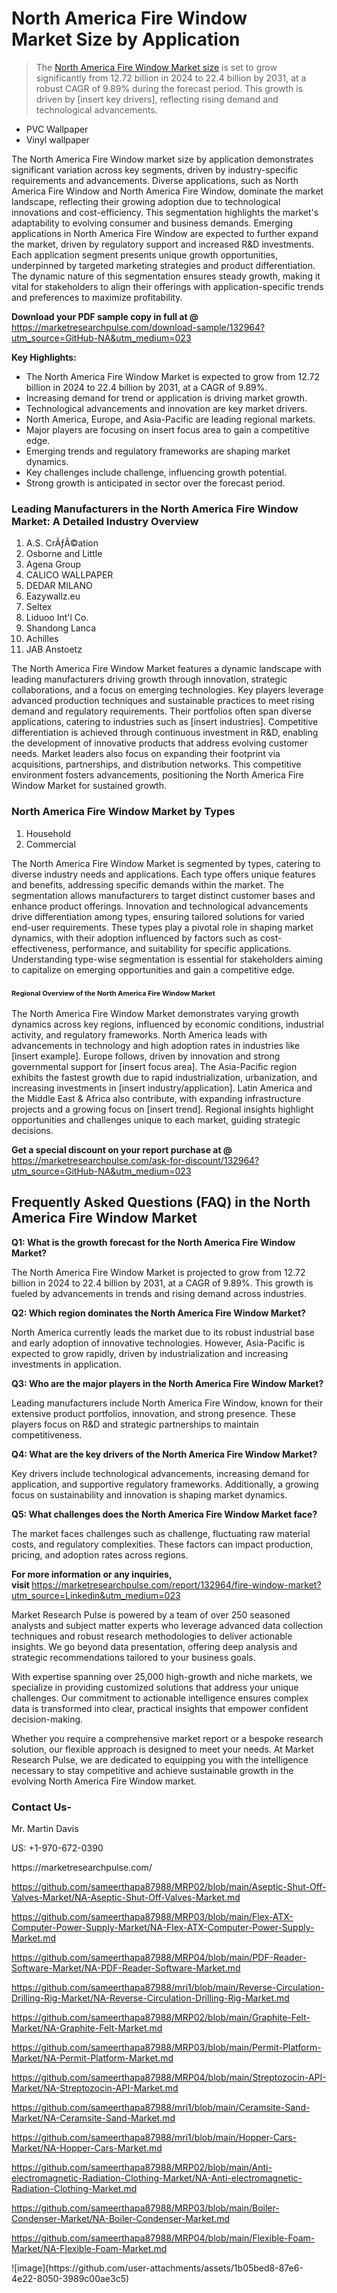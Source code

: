 <h1>North America Fire Window Market&nbsp;Size by Application</h1><blockquote><p>The <a href="https://marketresearchpulse.com/download-sample/132964?utm_source=GitHub-NA&amp;utm_medium=023">North America Fire Window Market size</a> is set to grow significantly from 12.72 billion in 2024 to 22.4 billion by 2031, at a robust CAGR of 9.89% during the forecast period. This growth is driven by [insert key drivers], reflecting rising demand and technological advancements.</p></blockquote><ul><li>PVC Wallpaper<li> Vinyl wallpaper</li></ul><p>The North America Fire Window market size by application demonstrates significant variation across key segments, driven by industry-specific requirements and advancements. Diverse applications, such as North America Fire Window and North America Fire Window, dominate the market landscape, reflecting their growing adoption due to technological innovations and cost-efficiency. This segmentation highlights the market's adaptability to evolving consumer and business demands. Emerging applications in North America Fire Window are expected to further expand the market, driven by regulatory support and increased R&D investments. Each application segment presents unique growth opportunities, underpinned by targeted marketing strategies and product differentiation. The dynamic nature of this segmentation ensures steady growth, making it vital for stakeholders to align their offerings with application-specific trends and preferences to maximize profitability.</p><p><strong>Download your PDF sample copy in full at @ </strong><a href="https://marketresearchpulse.com/download-sample/132964?utm_source=GitHub-NA&amp;utm_medium=023">https://marketresearchpulse.com/download-sample/132964?utm_source=GitHub-NA&amp;utm_medium=023</a></p><p><strong>Key Highlights: </strong></p><ul><li>The North America Fire Window Market is expected to grow from 12.72 billion in 2024 to 22.4 billion by 2031, at a CAGR of 9.89%.</li><li>Increasing demand for trend or application is driving market growth.</li><li>Technological advancements and innovation are key market drivers.</li><li>North America, Europe, and Asia-Pacific are leading regional markets.</li><li>Major players are focusing on insert focus area to gain a competitive edge.</li><li>Emerging trends and regulatory frameworks are shaping market dynamics.</li><li>Key challenges include challenge, influencing growth potential.</li><li>Strong growth is anticipated in sector over the forecast period.</li></ul><h3>Leading Manufacturers in the North America Fire Window Market: A Detailed Industry Overview</h3><ol><li>A.S. CrÃƒÂ©ation</li><li>Osborne and Little</li><li>Agena Group</li><li>CALICO WALLPAPER</li><li>DEDAR MILANO</li><li>Eazywallz.eu</li><li>Seltex</li><li>Liduoo Int'l Co. <Ltd</li><li>Shandong Lanca</li><li>Achilles</li><li>JAB Anstoetz</li></ol><div class="flex max-w-full flex-col flex-grow"><div class="min-h-8 text-message flex w-full flex-col items-end gap-2 whitespace-normal break-words [.text-message+&amp;]:mt-5" dir="auto" data-message-author-role="assistant" data-message-id="fd8432e4-4910-450d-b182-61b7bfb0a01f" data-message-model-slug="gpt-4o"><div class="flex w-full flex-col gap-1 empty:hidden first:pt-[3px]"><div class="markdown prose w-full break-words dark:prose-invert light"><p>The North America Fire Window Market features a dynamic landscape with leading manufacturers driving growth through innovation, strategic collaborations, and a focus on emerging technologies. Key players leverage advanced production techniques and sustainable practices to meet rising demand and regulatory requirements. Their portfolios often span diverse applications, catering to industries such as [insert industries]. Competitive differentiation is achieved through continuous investment in R&amp;D, enabling the development of innovative products that address evolving customer needs. Market leaders also focus on expanding their footprint via acquisitions, partnerships, and distribution networks. This competitive environment fosters advancements, positioning the North America Fire Window Market for sustained growth.</p></div></div></div></div><h3>North America Fire Window Market by Types</h3><ol><li>Household<li> Commercial</li></ol><div class="flex max-w-full flex-col flex-grow"><div class="min-h-8 text-message flex w-full flex-col items-end gap-2 whitespace-normal break-words [.text-message+&amp;]:mt-5" dir="auto" data-message-author-role="assistant" data-message-id="084470be-0bb7-4664-bddf-5156b4f41249" data-message-model-slug="gpt-4o-mini"><div class="flex w-full flex-col gap-1 empty:hidden first:pt-[3px]"><div class="markdown prose w-full break-words dark:prose-invert light"><p>The North America Fire Window Market is segmented by types, catering to diverse industry needs and applications. Each type offers unique features and benefits, addressing specific demands within the market. The segmentation allows manufacturers to target distinct customer bases and enhance product offerings. Innovation and technological advancements drive differentiation among types, ensuring tailored solutions for varied end-user requirements. These types play a pivotal role in shaping market dynamics, with their adoption influenced by factors such as cost-effectiveness, performance, and suitability for specific applications. Understanding type-wise segmentation is essential for stakeholders aiming to capitalize on emerging opportunities and gain a competitive edge.</p></div></div></div></div><h3><span style="font-size: 11px;">Regional Overview of the North America Fire Window Market</span></h3><div class="flex max-w-full flex-col flex-grow"><div class="min-h-8 text-message flex w-full flex-col items-end gap-2 whitespace-normal break-words [.text-message+&amp;]:mt-5" dir="auto" data-message-author-role="assistant" data-message-id="e9038762-ce64-4e30-91c9-9bd413514231" data-message-model-slug="gpt-4o-mini"><div class="flex w-full flex-col gap-1 empty:hidden first:pt-[3px]"><div class="markdown prose w-full break-words dark:prose-invert light"><p>The North America Fire Window Market demonstrates varying growth dynamics across key regions, influenced by economic conditions, industrial activity, and regulatory frameworks. North America leads with advancements in technology and high adoption rates in industries like [insert example]. Europe follows, driven by innovation and strong governmental support for [insert focus area]. The Asia-Pacific region exhibits the fastest growth due to rapid industrialization, urbanization, and increasing investments in [insert industry/application]. Latin America and the Middle East &amp; Africa also contribute, with expanding infrastructure projects and a growing focus on [insert trend]. Regional insights highlight opportunities and challenges unique to each market, guiding strategic decisions.</p></div></div></div></div><p><strong>Get a special discount on your report purchase at @ </strong><a href="https://marketresearchpulse.com/ask-for-discount/132964?utm_source=GitHub-NA&amp;utm_medium=023">https://marketresearchpulse.com/ask-for-discount/132964?utm_source=GitHub-NA&amp;utm_medium=023</a></p><h2>Frequently Asked Questions (FAQ) in the North America Fire Window Market</h2><p><strong>Q1: What is the growth forecast for the North America Fire Window Market?</strong></p><p>The North America Fire Window Market is projected to grow from 12.72 billion in 2024 to 22.4 billion by 2031, at a CAGR of 9.89%. This growth is fueled by advancements in trends and rising demand across industries.</p><p><strong>Q2: Which region dominates the North America Fire Window Market?</strong></p><p>North America currently leads the market due to its robust industrial base and early adoption of innovative technologies. However, Asia-Pacific is expected to grow rapidly, driven by industrialization and increasing investments in application.</p><p><strong>Q3: Who are the major players in the North America Fire Window Market?</strong></p><p>Leading manufacturers include North America Fire Window, known for their extensive product portfolios, innovation, and strong presence. These players focus on R&amp;D and strategic partnerships to maintain competitiveness.</p><p><strong>Q4: What are the key drivers of the North America Fire Window Market?</strong></p><p>Key drivers include technological advancements, increasing demand for application, and supportive regulatory frameworks. Additionally, a growing focus on sustainability and innovation is shaping market dynamics.</p><p><strong>Q5: What challenges does the North America Fire Window Market face?</strong></p><p>The market faces challenges such as challenge, fluctuating raw material costs, and regulatory complexities. These factors can impact production, pricing, and adoption rates across regions.</p><p><strong>For more information or any inquiries, visit&nbsp;</strong><a href="https://marketresearchpulse.com/report/132964/fire-window-market?utm_source=Linkedin&utm_medium=023">https://marketresearchpulse.com/report/132964/fire-window-market?utm_source=Linkedin&utm_medium=023</a></p><p>Market Research Pulse is powered by a team of over 250 seasoned analysts and subject matter experts who leverage advanced data collection techniques and robust research methodologies to deliver actionable insights. We go beyond data presentation, offering deep analysis and strategic recommendations tailored to your business goals.</p><p>With expertise spanning over 25,000 high-growth and niche markets, we specialize in providing customized solutions that address your unique challenges. Our commitment to actionable intelligence ensures complex data is transformed into clear, practical insights that empower confident decision-making.</p><p>Whether you require a comprehensive market report or a bespoke research solution, our flexible approach is designed to meet your needs. At Market Research Pulse, we are dedicated to equipping you with the intelligence necessary to stay competitive and achieve sustainable growth in the evolving North America Fire Window market.</p><h3><strong>Contact Us-</strong></h3><p>Mr. Martin Davis</p><p>US: +1-970-672-0390</p><p>https://marketresearchpulse.com/</p><p><a href="https://github.com/sameerthapa87988/MRP02/blob/main/Aseptic-Shut-Off-Valves-Market/NA-Aseptic-Shut-Off-Valves-Market.md">https://github.com/sameerthapa87988/MRP02/blob/main/Aseptic-Shut-Off-Valves-Market/NA-Aseptic-Shut-Off-Valves-Market.md</a></p><p><a href="https://github.com/sameerthapa87988/MRP03/blob/main/Flex-ATX-Computer-Power-Supply-Market/NA-Flex-ATX-Computer-Power-Supply-Market.md">https://github.com/sameerthapa87988/MRP03/blob/main/Flex-ATX-Computer-Power-Supply-Market/NA-Flex-ATX-Computer-Power-Supply-Market.md</a></p><p><a href="https://github.com/sameerthapa87988/MRP04/blob/main/PDF-Reader-Software-Market/NA-PDF-Reader-Software-Market.md">https://github.com/sameerthapa87988/MRP04/blob/main/PDF-Reader-Software-Market/NA-PDF-Reader-Software-Market.md</a></p><p><a href="https://github.com/sameerthapa87988/mri1/blob/main/Reverse-Circulation-Drilling-Rig-Market/NA-Reverse-Circulation-Drilling-Rig-Market.md">https://github.com/sameerthapa87988/mri1/blob/main/Reverse-Circulation-Drilling-Rig-Market/NA-Reverse-Circulation-Drilling-Rig-Market.md</a></p><p><a href="https://github.com/sameerthapa87988/MRP02/blob/main/Graphite-Felt-Market/NA-Graphite-Felt-Market.md">https://github.com/sameerthapa87988/MRP02/blob/main/Graphite-Felt-Market/NA-Graphite-Felt-Market.md</a></p><p><a href="https://github.com/sameerthapa87988/MRP03/blob/main/Permit-Platform-Market/NA-Permit-Platform-Market.md">https://github.com/sameerthapa87988/MRP03/blob/main/Permit-Platform-Market/NA-Permit-Platform-Market.md</a></p><p><a href="https://github.com/sameerthapa87988/MRP04/blob/main/Streptozocin-API-Market/NA-Streptozocin-API-Market.md">https://github.com/sameerthapa87988/MRP04/blob/main/Streptozocin-API-Market/NA-Streptozocin-API-Market.md</a></p><p><a href="https://github.com/sameerthapa87988/mri1/blob/main/Ceramsite-Sand-Market/NA-Ceramsite-Sand-Market.md">https://github.com/sameerthapa87988/mri1/blob/main/Ceramsite-Sand-Market/NA-Ceramsite-Sand-Market.md</a></p><p><a href="https://github.com/sameerthapa87988/mri1/blob/main/Hopper-Cars-Market/NA-Hopper-Cars-Market.md">https://github.com/sameerthapa87988/mri1/blob/main/Hopper-Cars-Market/NA-Hopper-Cars-Market.md</a></p><p><a href="https://github.com/sameerthapa87988/MRP02/blob/main/Anti-electromagnetic-Radiation-Clothing-Market/NA-Anti-electromagnetic-Radiation-Clothing-Market.md">https://github.com/sameerthapa87988/MRP02/blob/main/Anti-electromagnetic-Radiation-Clothing-Market/NA-Anti-electromagnetic-Radiation-Clothing-Market.md</a></p><p><a href="https://github.com/sameerthapa87988/MRP03/blob/main/Boiler-Condenser-Market/NA-Boiler-Condenser-Market.md">https://github.com/sameerthapa87988/MRP03/blob/main/Boiler-Condenser-Market/NA-Boiler-Condenser-Market.md</a></p><p><a href="https://github.com/sameerthapa87988/MRP04/blob/main/Flexible-Foam-Market/NA-Flexible-Foam-Market.md">https://github.com/sameerthapa87988/MRP04/blob/main/Flexible-Foam-Market/NA-Flexible-Foam-Market.md</a></p>
![image](https://github.com/user-attachments/assets/1b05bed8-87e6-4e22-8050-3989c00ae3c5)
